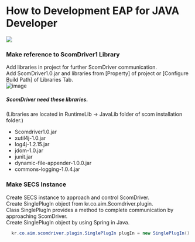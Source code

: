 # How to Development EAP for JAVA Developer
<img src="https://img.shields.io/badge/java-007396?style=for-the-badge&logo=java&logoColor=white">

### Make reference to ScomDriver1 Library  
Add libraries in project for further ScomDriver communication.  
Add ScomDriver1.0.jar and libraries from [Property] of project or [Configure Build Path] of Libraries Tab.  
![image](https://user-images.githubusercontent.com/102704655/161182295-6b6ed6a5-f384-4d2b-a6b1-f9cf25b61c4e.png)

##### ScomDriver need these libraries.  
(Libraries are located in RuntimeLib -> JavaLib folder of scom installation folder.)
* Scomdriver1.0.jar
* xutil4j-1.0.jar
* log4j-1.2.15.jar
* jdom-1.0.jar
* junit.jar
* dynamic-file-appender-1.0.0.jar
* commons-logging-1.0.4.jar

### Make SECS Instance
Create SECS instance to approach and control ScomDriver.  
Create SinglePlugIn object from kr.co.aim.Scomdriver.plugin.  
Class SinglePlugIn provides a method to complete communication by approaching ScomDriver.  
Create SinglePlugIn object by using Spring in Java.

``` java
  kr.co.aim.scomdriver.plugin.SinglePlugIn plugIn = new SinglePlugIn()
```
